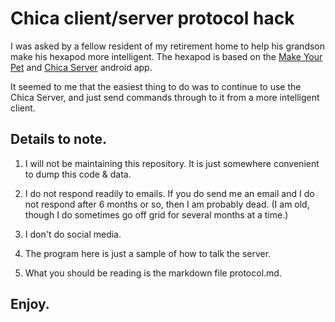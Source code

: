 # Chica client/server protocol hack
I was asked by a fellow resident of my retirement home to help his grandson make his hexapod more intelligent. The hexapod is based on the [Make Your Pet](https://github.com/MakeYourPet) and [Chica Server](https://play.google.com/store/apps/details?id=com.makeyourpet.chicaserver&hl=en_US&gl=US) android app.

It seemed to me that the easiest thing to do was to continue to use the Chica Server, and just send commands through to it from a more intelligent client.

## Details to note.
1) I will not be maintaining this repository. It is just somewhere convenient to dump this code & data.

2) I do not respond readily to emails. If you do send me an email and I do not respond after 6 months or so, then I am probably dead. (I am old, though I do sometimes go off grid for several months at a time.)

3) I don't do social media.

4) The program here is just a sample of how to talk the server.

5) What you should be reading is the markdown file protocol.md.

## Enjoy.
